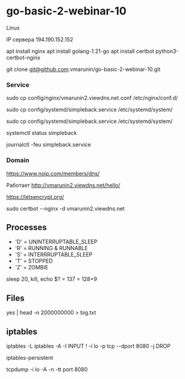 # go-basic-2-webinar-10

Linux

IP сервера 194.190.152.152

apt install nginx
apt install golang-1.21-go
apt install certbot python3-certbot-nginx

git clone git@github.com:vmarunin/go-basic-2-webinar-10.git

### Service

sudo cp config/nginx/vmarunin2.viewdns.net.conf /etc/nginx/conf.d/

sudo cp config/systemd/simpleback.service /etc/systemd/system/

sudo cp config/systemd/simpleback.service /etc/systemd/system/

systemctl status simpleback

journalctl -feu simpleback.service

### Domain

https://www.noip.com/members/dns/

Работает http://vmarunin2.viewdns.net/hello/

https://letsencrypt.org/

sudo certbot --nginx -d vmarunin2.viewdns.net

## Processes

* 'D' = UNINTERRUPTABLE_SLEEP
* 'R' = RUNNING & RUNNABLE
* 'S' = INTERRRUPTABLE_SLEEP
* 'T' = STOPPED
* 'Z' = ZOMBIE

sleep 20, kill, echo $? = 137 = 128+9

## Files

yes | head -n 2000000000 > big.txt

## iptables

iptables -L
iptables -A -I INPUT ! -i lo -p tcp --dport 8080 -j DROP

iptables-persistent

tcpdump -i lo -A -n -tt port 8080

